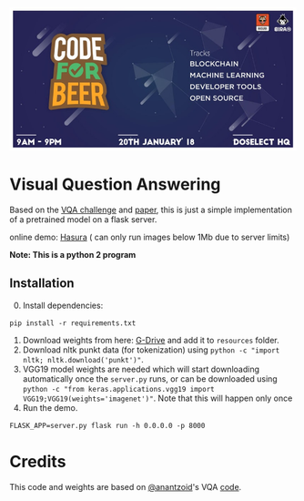 ![ Code For Beer Event Logo](hackathon.jpg "FYI: Our team had a total of 12 beers")
# Visual Question Answering

Based on the [VQA challenge](http://www.visualqa.org/) and [paper](http://arxiv.org/pdf/1505.00468v6.pdf), this is just a simple implementation of a pretrained model on a flask server.

online demo: [Hasura](https://app.debris23.hasura-app.io/) ( can only run images below 1Mb due to server limits)

**Note: This is a python 2 program**

## Installation

0. Install dependencies:
```python2
pip install -r requirements.txt
```
1. Download weights from here: [G-Drive](https://drive.google.com/file/d/0B3b69xdtpDT8U2dwajNKOEhUWUU/view?usp=sharing) and add it to `resources` folder.
2. Download nltk punkt data (for tokenization) using `python -c "import nltk; nltk.download('punkt')"`.
3. VGG19 model weights are needed which will start downloading automatically once the `server.py` runs, or can be downloaded using `python -c "from keras.applications.vgg19 import VGG19;VGG19(weights='imagenet')"`. Note that this will happen only once
4. Run the demo.
```python2
FLASK_APP=server.py flask run -h 0.0.0.0 -p 8000
```

# Credits
This code and weights are based on [@anantzoid](https://github.com/anantzoid)'s VQA [code](https://github.com/anantzoid/VQA-Keras-Visual-Question-Answering).
